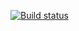 [![Build status](https://ci.appveyor.com/api/projects/status/e8t4ektfmf80hmn3?svg=true)](https://ci.appveyor.com/project/Xomigrek/ordercard)
